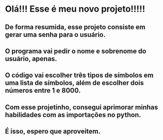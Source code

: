 <h1>Olá!!! Esse é meu novo projeto!!!!!</h1>
<h2>De forma resumida, esse projeto consiste em gerar uma senha para o usuário.</h2>
<h2>O programa vai pedir o nome e sobrenome do usuário, apenas.</h2>
<h2>O código vai escolher três tipos de símbolos em uma lista de símbolos, além de escolher dois números entre 1 e 8000.</h2>
<h2>Com esse projetinho, consegui aprimorar minhas habilidades com as importações no python.</h2>
<h2>É isso, espero que aproveitem.</h2>
